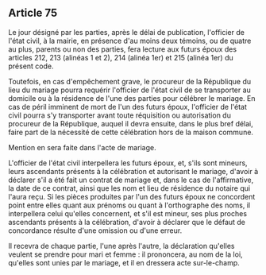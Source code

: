 Article 75
----
Le jour désigné par les parties, après le délai de publication, l'officier de
l'état civil, à la mairie, en présence d'au moins deux témoins, ou de quatre au
plus, parents ou non des parties, fera lecture aux futurs époux des articles
212, 213 (alinéas 1 et 2), 214 (alinéa 1er) et 215 (alinéa 1er) du présent code.

Toutefois, en cas d'empêchement grave, le procureur de la République du lieu du
mariage pourra requérir l'officier de l'état civil de se transporter au domicile
ou à la résidence de l'une des parties pour célébrer le mariage. En cas de péril
imminent de mort de l'un des futurs époux, l'officier de l'état civil pourra s'y
transporter avant toute réquisition ou autorisation du procureur de la
République, auquel il devra ensuite, dans le plus bref délai, faire part de la
nécessité de cette célébration hors de la maison commune.

Mention en sera faite dans l'acte de mariage.

L'officier de l'état civil interpellera les futurs époux, et, s'ils sont
mineurs, leurs ascendants présents à la célébration et autorisant le mariage,
d'avoir à déclarer s'il a été fait un contrat de mariage et, dans le cas de
l'affirmative, la date de ce contrat, ainsi que les nom et lieu de résidence du
notaire qui l'aura reçu. Si les pièces produites par l'un des futurs époux ne
concordent point entre elles quant aux prénoms ou quant à l'orthographe des
noms, il interpellera celui qu'elles concernent, et s'il est mineur, ses plus
proches ascendants présents à la célébration, d'avoir à déclarer que le défaut
de concordance résulte d'une omission ou d'une erreur.

Il recevra de chaque partie, l'une après l'autre, la déclaration qu'elles
veulent se prendre pour mari et femme : il prononcera, au nom de la loi,
qu'elles sont unies par le mariage, et il en dressera acte sur-le-champ.

